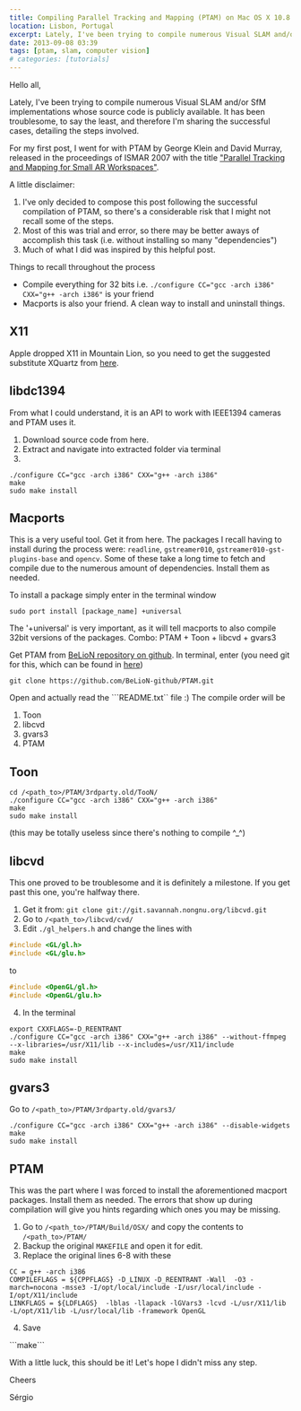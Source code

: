 ```yaml
---
title: Compiling Parallel Tracking and Mapping (PTAM) on Mac OS X 10.8.x
location: Lisbon, Portugal
excerpt: Lately, I've been trying to compile numerous Visual SLAM and/or SfM implementations whose source code is publicly available. It has been troublesome, to say the least, and therefore I'm sharing the successful cases, detailing the steps involved.
date: 2013-09-08 03:39
tags: [ptam, slam, computer vision]
# categories: [tutorials]
---
```


Hello all,

Lately, I've been trying to compile numerous Visual SLAM and/or SfM implementations whose source code is publicly available. It has been troublesome, to say the least, and therefore I'm sharing the successful cases, detailing the steps involved.

For my first post, I went for  with PTAM by George Klein and David Murray, released in the proceedings of ISMAR 2007 with the title ["Parallel Tracking and Mapping for Small AR Workspaces"][ptam].

A little disclaimer: 

1. I've only decided to compose this post following the successful compilation of PTAM, so there's a considerable risk that I might not recall some of the steps.
2. Most of this was trial and error, so there may be better aways of accomplish this task (i.e. without installing so many "dependencies")
3. Much of what I did was inspired by this helpful post.

Things to recall throughout the process

* Compile everything for 32 bits i.e. ```./configure CC="gcc -arch i386" CXX="g++ -arch i386"``` is your friend
* Macports is also your friend. A clean way to install and uninstall things. 

## X11

Apple dropped X11 in Mountain Lion, so you need to get the suggested substitute XQuartz from [here][xquartz]. 

## libdc1394

From what I could understand, it is an API to work with IEEE1394 cameras and PTAM uses it. 

1. Download source code from here.
2. Extract and navigate into extracted folder via terminal
3. 
```shell
./configure CC="gcc -arch i386" CXX="g++ -arch i386"
make
sudo make install
```

## Macports

This is a very useful tool. Get it from here. The packages I recall having to install during the process were: ```readline```, ```gstreamer010```, ```gstreamer010-gst-plugins-base``` and ```opencv```.
Some of these take a long time to fetch and compile due to the numerous amount of dependencies. Install them as needed. 

To install a package simply enter in the terminal window

```shell
sudo port install [package_name] +universal
```

The '+universal' is very important, as it will tell macports to also compile 32bit versions of the packages.
Combo: PTAM + Toon + libcvd + gvars3

Get PTAM from [BeLioN repository on github][belion_repo]. In terminal, enter (you need git for this, which can be found in [here][git])

```shell
git clone https://github.com/BeLioN-github/PTAM.git
```

Open and actually read the ```README.txt`` file :) The compile order will be 

1. Toon
2. libcvd
3. gvars3
4. PTAM

## Toon

```shell
cd /<path_to>/PTAM/3rdparty.old/TooN/
./configure CC="gcc -arch i386" CXX="g++ -arch i386" 
make
sudo make install
```
(this may be totally useless since there's nothing to compile ^_^)

## libcvd

This one proved to be troublesome and it is definitely a milestone. If you get past this one, you're halfway there.

1. Get it from: ```git clone git://git.savannah.nongnu.org/libcvd.git```
2. Go to ```/<path_to>/libcvd/cvd/```
3. Edit ```./gl_helpers.h``` and change the lines with 

```c
#include <GL/gl.h> 
#include <GL/glu.h>
```
to

```c
#include <OpenGL/gl.h>
#include <OpenGL/glu.h>
```
<ol start="4">
  <li>In the terminal </li>
</ol>


```shell
export CXXFLAGS=-D_REENTRANT
./configure CC="gcc -arch i386" CXX="g++ -arch i386" --without-ffmpeg --x-libraries=/usr/X11/lib --x-includes=/usr/X11/include
make
sudo make install
```

## gvars3

Go to ```/<path_to>/PTAM/3rdparty.old/gvars3/```

```shell
./configure CC="gcc -arch i386" CXX="g++ -arch i386" --disable-widgets
make
sudo make install
```

## PTAM

This was the part where I was forced to install the aforementioned macport packages. Install them as needed. The errors that show up during compilation will give you hints regarding which ones you may be missing.

1. Go to ```/<path_to>/PTAM/Build/OSX/``` and copy the contents to ```/<path_to>/PTAM/```
2. Backup the original ```MAKEFILE``` and open it for edit. 
3. Replace the original lines 6-8 with these

```make
CC = g++ -arch i386
COMPILEFLAGS = ${CPPFLAGS} -D_LINUX -D_REENTRANT -Wall  -O3 -march=nocona -msse3 -I/opt/local/include -I/usr/local/include -I/opt/X11/include 
LINKFLAGS = ${LDFLAGS}  -lblas -llapack -lGVars3 -lcvd -L/usr/X11/lib -L/opt/X11/lib -L/usr/local/lib -framework OpenGL
```
<ol start="4">
  <li>Save</li>
</ol>
```make```

With a little luck, this should be it! Let's hope I didn't miss any step.


Cheers

Sérgio


[ptam]: http://www.robots.ox.ac.uk/~gk/publications/KleinMurray2007ISMAR.pdf
[xquartz]: https://www.xquartz.org/
[belion_repo]: https://github.com/BeLioN-github/PTAM
[git]: https://git-scm.com/downloads